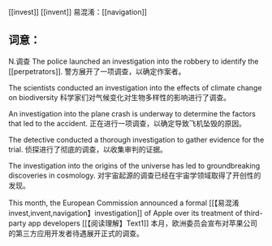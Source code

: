 [[invest]]
[[invent]]
易混淆：[[navigation]]


## 词意：
N.调查
The police launched an investigation into the robbery to identify the [[perpetrators]].
警方展开了一项调查，以确定作案者。

The scientists conducted an investigation into the effects of climate change on biodiversity
科学家们对气候变化对生物多样性的影响进行了调查。

An investigation into the plane crash is underway to determine the factors that led to the accident.
正在进行一项调查，以确定导致飞机坠毁的原因。

The detective conducted a thorough investigation to gather evidence for the trial.
侦探进行了彻底的调查，以收集审判的证据。

The investigation into the origins of the universe has led to groundbreaking discoveries in cosmology.
对宇宙起源的调查已经在宇宙学领域取得了开创性的发现。

This month, the European Commission announced a formal [[【易混淆invest,invent,navigation】investigation]] of Apple over its treatment of third-party app developers [[【阅读理解】Text1]]
本月，欧洲委员会宣布对苹果公司的第三方应用开发者待遇展开正式的调查。


